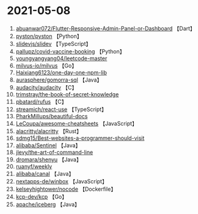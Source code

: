 # 2021-05-08

1. [abuanwar072/Flutter-Responsive-Admin-Panel-or-Dashboard](https://github.com/abuanwar072/Flutter-Responsive-Admin-Panel-or-Dashboard) 【Dart】
2. [pyston/pyston](https://github.com/pyston/pyston) 【Python】
3. [slidevjs/slidev](https://github.com/slidevjs/slidev) 【TypeScript】
4. [pallupz/covid-vaccine-booking](https://github.com/pallupz/covid-vaccine-booking) 【Python】
5. [youngyangyang04/leetcode-master](https://github.com/youngyangyang04/leetcode-master) 
6. [milvus-io/milvus](https://github.com/milvus-io/milvus) 【Go】
7. [Haixiang6123/one-day-one-npm-lib](https://github.com/Haixiang6123/one-day-one-npm-lib) 
8. [aurasphere/gomorra-sql](https://github.com/aurasphere/gomorra-sql) 【Java】
9. [audacity/audacity](https://github.com/audacity/audacity) 【C】
10. [trimstray/the-book-of-secret-knowledge](https://github.com/trimstray/the-book-of-secret-knowledge) 
11. [pbatard/rufus](https://github.com/pbatard/rufus) 【C】
12. [streamich/react-use](https://github.com/streamich/react-use) 【TypeScript】
13. [PharkMillups/beautiful-docs](https://github.com/PharkMillups/beautiful-docs) 
14. [LeCoupa/awesome-cheatsheets](https://github.com/LeCoupa/awesome-cheatsheets) 【JavaScript】
15. [alacritty/alacritty](https://github.com/alacritty/alacritty) 【Rust】
16. [sdmg15/Best-websites-a-programmer-should-visit](https://github.com/sdmg15/Best-websites-a-programmer-should-visit) 
17. [alibaba/Sentinel](https://github.com/alibaba/Sentinel) 【Java】
18. [jlevy/the-art-of-command-line](https://github.com/jlevy/the-art-of-command-line) 
19. [dromara/shenyu](https://github.com/dromara/shenyu) 【Java】
20. [ruanyf/weekly](https://github.com/ruanyf/weekly) 
21. [alibaba/canal](https://github.com/alibaba/canal) 【Java】
22. [nextapps-de/winbox](https://github.com/nextapps-de/winbox) 【JavaScript】
23. [kelseyhightower/nocode](https://github.com/kelseyhightower/nocode) 【Dockerfile】
24. [kcp-dev/kcp](https://github.com/kcp-dev/kcp) 【Go】
25. [apache/iceberg](https://github.com/apache/iceberg) 【Java】
